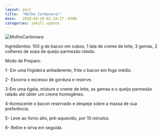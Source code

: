 ```yaml
---
layout: post
title:  "Molho Carbonara!"
date:   2020-09-28 01:19:17 -0300
categories: jekyll update
---
```

![MolhoCarbonara]({{site.url}}/assets/images/molhocarbonara.jpg)

Ingredientes:
100 g de bacon em cubos,
1 lata de creme de leite,
3 gemas,
2 colheres de sopa de queijo parmesão ralado.

Modo de Preparo:

1- Em uma frigideira antiaderente, frite o bacon em fogo médio.

2- Escorra o excesso de gordura e reserve.

3-Em uma tigela, misture o creme de leite, as gemas e o queijo parmesão ralado até obter um creme homogêneo.

4-Acrescente o bacon reservado e despeje sobre a massa de sua preferência.

5- Leve ao forno alto, pré-aquecido, por 10 minutos.

6- Retire e sirva em seguida.